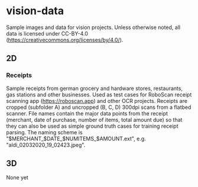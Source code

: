 # vision-data
Sample images and data for vision projects. Unless otherwise noted, all data is licensed under CC-BY-4.0 (https://creativecommons.org/licenses/by/4.0/).

## 2D

### Receipts

Sample receipts from german grocery and hardware stores, restaurants, gas stations and other businesses. Used as test cases for RoboScan receipt scanning app (https://roboscan.app) and other OCR projects. Receipts are cropped (subfolder A) and uncropped (B, C, D) 300dpi scans from a flatbed scanner. File names contain the major data points from the receipt (merchant, date of purchase, number of items, total amount due) so that they can also be used as simple ground truth cases for training receipt parsing. The naming scheme is "$MERCHANT_$DATE_$NUMITEMS_$AMOUNT.ext", e.g. "aldi_02032020_19_02423.jpeg".

## 3D

None yet
